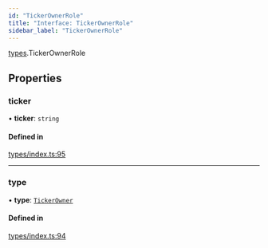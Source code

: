 ```yaml
---
id: "TickerOwnerRole"
title: "Interface: TickerOwnerRole"
sidebar_label: "TickerOwnerRole"
---
```


[types](../../../modules/Types/Types.md).TickerOwnerRole

## Properties

### ticker

• **ticker**: `string`

#### Defined in

[types/index.ts:95](https://github.com/PolymeshAssociation/polymesh-sdk/blob/d4e2c127f/src/types/index.ts#L95)

___

### type

• **type**: [`TickerOwner`](../../../enums/Types/RoleType/RoleType.md#tickerowner)

#### Defined in

[types/index.ts:94](https://github.com/PolymeshAssociation/polymesh-sdk/blob/d4e2c127f/src/types/index.ts#L94)
